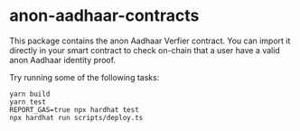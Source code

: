 # anon-aadhaar-contracts

This package contains the anon Aadhaar Verfier contract. You can import it directly in your smart contract to check on-chain that a user have a valid anon Aadhaar identity proof.

Try running some of the following tasks:

```shell
yarn build
yarn test
REPORT_GAS=true npx hardhat test
npx hardhat run scripts/deploy.ts
```
